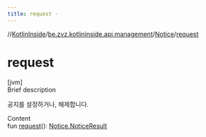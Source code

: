 ```yaml
---
title: request -
---
```

//[KotlinInside](../../index.md)/[be.zvz.kotlininside.api.management](../index.md)/[Notice](index.md)/[request](request.md)



# request  
[jvm]  
Brief description  


공지를 설정하거나, 해제합니다.

  
Content  
fun [request](request.md)(): [Notice.NoticeResult](-notice-result/index.md)  




